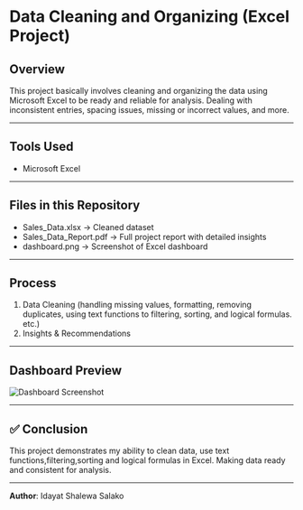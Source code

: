# Data Cleaning and Organizing (Excel Project)

## Overview
This project basically involves cleaning and organizing the data 
using Microsoft Excel to be ready and reliable for analysis. Dealing with 
inconsistent entries, spacing issues, missing or incorrect values, and 
more. 

---

## Tools Used
- Microsoft Excel  

---

## Files in this Repository
- Sales_Data.xlsx → Cleaned dataset  
- Sales_Data_Report.pdf → Full project report with detailed insights  
- dashboard.png → Screenshot of Excel dashboard  

---

## Process
1. Data Cleaning (handling missing values, formatting, removing duplicates, using text functions to filtering, sorting, and logical 
formulas. etc.)   
2. Insights & Recommendations  

---  

## Dashboard Preview
![Dashboard Screenshot](exceldashboard.png)

---

## ✅ Conclusion
This project demonstrates my ability to clean data, use text functions,filtering,sorting and logical 
formulas in Excel. Making data ready and consistent for analysis.

---

 **Author**: Idayat Shalewa Salako  

